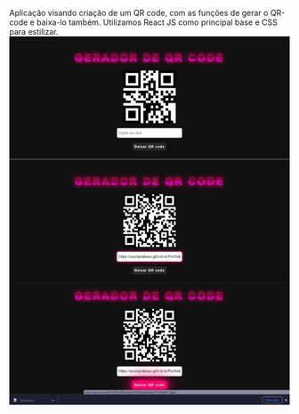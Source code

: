Aplicação visando criação de um QR code, com as funções de gerar o QR-code e baixa-lo também. Utilizamos React JS como principal base e CSS para estilizar.
<img src="https://raw.githubusercontent.com/Suubiprabaxo/QR-code/main/preview2.jpeg"/>
